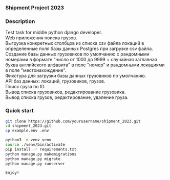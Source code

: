 ### Shipment Project 2023
### Description
Test task for middle python django developer.  
Web приложения поиска грузов.  
Выгрузка конкретных столбцов из списка csv файла локаций в определенные поля базы данных Postgres при загрузке csv файла.  
Создание базы данных грузовиков по умолчанию с рандомными номерами в формате "число от 1000 до 9999 + случайная заглавная буква английского алфавита" в поле "номер" и рандомными локациями в поле "местонахождение".  
Фикстура для загрузки базы данных грузовиков по умолчанию.  
API баз данных: локаций, грузовиков, грузов.  
Поиск груза по ID.  
Вывод списка грузовиков, редактирование грузовика.  
Вывод списка грузов, редактирование, удаление груза.  


### Quick start
```bash
git clone https://github.com/yourusername/shipment_2023.git
cd shipment_2023.git
cp example.env .env

python3 -m venv venv  
source ./venv/bin/activate  
pip install -r requirements.txt  
python manage.py makemigrations  
python manage.py migrate  
python manage.py runserver

Enjoy!

